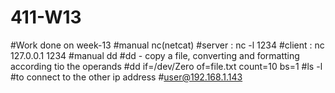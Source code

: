# 411-W13
#Work done on week-13
#manual nc(netcat)
#server : nc -l 1234
#client : nc 127.0.0.1 1234
#manual dd
#dd - copy a file, converting and formatting according tio the operands
#dd if=/dev/Zero of=file.txt count=10 bs=1
#ls -l
#to connect to the other ip address
#user@192.168.1.143
